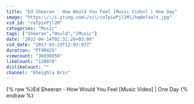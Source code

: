 ```yaml
---
title: "Ed Sheeran - How Would You Feel [Music Video] | One Day"
image: "https:\/\/i.ytimg.com\/vi\/coTpiePjl2M\/hqdefault.jpg"
vid_id: "coTpiePjl2M"
categories: "Music"
tags: ["Sheeran","Would","[Music"]
date: "2022-04-14T02:31:26+03:00"
vid_date: "2017-03-22T12:03:07Z"
duration: "PT4M42S"
viewcount: "36038850"
likeCount: "120878"
dislikeCount: ""
channel: "Kheighla Brin"
---
```

{% raw %}Ed Sheeran - How Would You Feel [Music Video] | One Day {% endraw %}
